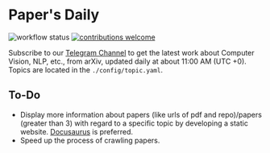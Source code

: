 # Paper's Daily
![workflow status](https://github.com/magicgh/daily-arxiv-bot/actions/workflows/main.yml/badge.svg)  [![contributions welcome](https://img.shields.io/badge/contributions-welcome-brightgreen.svg?style=flat)](https://github.com/magicgh/daily-arxiv-bot/issues)
    
Subscribe to our [Telegram Channel](https://t.me/daily_arxiv) to get the latest work about Computer Vision, NLP, etc., from arXiv, updated daily at about 11:00 AM (UTC +0). Topics are located in the `./config/topic.yaml`.

## To-Do
* Display more information about papers (like urls of pdf and repo)/papers (greater than 3) with regard to a specific topic by developing a static website. [Docusaurus](https://github.com/facebook/docusaurus) is preferred.
* Speed up the process of crawling papers.


